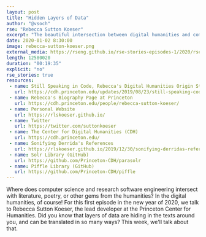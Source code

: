```yaml
---
layout: post
title: "Hidden Layers of Data"
author: "@vsoch"
rse: "Rebecca Sutton Koeser"
excerpt: "The beautiful intersection between digital humanities and computer science."
date: 2020-01-02 8:30:00
image: rebecca-sutton-koeser.png
external_media: https://rseng.github.io/rse-stories-episodes-1/2020/rse-stories-rebecca-sutton-koeser-episode-8.mp3
length: 12580020
duration: "00:19:35"
explicit: "no"
rse_stories: true
resources:
 - name: Still Speaking in Code, Rebecca's Digital Humanities Origin Story
   url: https://cdh.princeton.edu/updates/2019/08/23/still-speaking-code/
 - name: Rebecca's Biography Page at Princeton
   url: https://cdh.princeton.edu/people/rebecca-sutton-koeser/
 - name: Personal Website
   url: https://rlskoeser.github.io/
 - name: Twitter
   url: https://twitter.com/suttonkoeser
 - name: The Center for Digital Humanities (CDH)
   url: https://cdh.princeton.edu/
 - name: Sonifying Derrida's References
   url: https://rlskoeser.github.io/2019/12/30/sonifying-derridas-references/
 - name: Solr Library (GitHub)
   url: https://github.com/Princeton-CDH/parasolr
 - name: Piffle Library (GitHub)
   url: https://github.com/Princeton-CDH/piffle
---
```


Where does computer science and research software engineering intersect with
literature, poetry, or other gems from the humanities? In the digital humanities, of course!
For this first episode in the new year of 2020, we talk to Rebecca Sutton Koeser, the lead
developer at the Princeton Center for Humanities. Did you know that layers of data are
hiding in the texts around you, and can be translated in so many ways? This week,
we'll talk about that.
